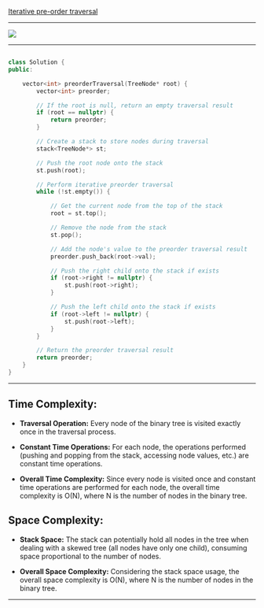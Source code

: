 
[Iterative pre-order traversal](https://youtu.be/Bfqd8BsPVuw?feature=shared)

<hr>

![](https://static.takeuforward.org/content/preorder-binarytree-image7-LoL_nauS)

<hr>


```cpp

class Solution {
public:

    vector<int> preorderTraversal(TreeNode* root) {
        vector<int> preorder;

        // If the root is null, return an empty traversal result
        if (root == nullptr) {
            return preorder;
        }

        // Create a stack to store nodes during traversal
        stack<TreeNode*> st;

        // Push the root node onto the stack
        st.push(root);

        // Perform iterative preorder traversal
        while (!st.empty()) {

            // Get the current node from the top of the stack
            root = st.top();

            // Remove the node from the stack
            st.pop();

            // Add the node's value to the preorder traversal result
            preorder.push_back(root->val);

            // Push the right child onto the stack if exists
            if (root->right != nullptr) {
                st.push(root->right);
            }

            // Push the left child onto the stack if exists
            if (root->left != nullptr) {
                st.push(root->left);
            }
        }

        // Return the preorder traversal result
        return preorder;
    }
}

```


<hr>

## Time Complexity:

- **Traversal Operation:** Every node of the binary tree is visited exactly once in the traversal process.
   
- **Constant Time Operations:** For each node, the operations performed (pushing and popping from the stack, accessing node values, etc.) are constant time operations.

- **Overall Time Complexity:** Since every node is visited once and constant time operations are performed for each node, the overall time complexity is O(N), where N is the number of nodes in the binary tree.

## Space Complexity:

- **Stack Space:** The stack can potentially hold all nodes in the tree when dealing with a skewed tree (all nodes have only one child), consuming space proportional to the number of nodes.

- **Overall Space Complexity:** Considering the stack space usage, the overall space complexity is O(N), where N is the number of nodes in the binary tree.

<hr>

